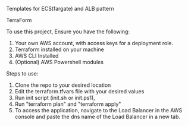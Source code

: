 Templates for ECS(fargate) and ALB pattern

TerraForm

To use this project, Ensure you have the following:
  1. Your own AWS account, with access keys for a deployment role.
  2. Terraform installed on your machine
  3. AWS CLI Installed
  4. (Optional) AWS Powershell modules 

Steps to use:
  1. Clone the repo to your desired location
  2. Edit the terraform.tfvars file with your desired values
  3. Run init script (init.sh or init.ps1), 
  4. Run "terraform plan" and "terraform apply"
  4. To access the application, navigate to the Load Balancer in the
     AWS console and paste the dns name of the Load Balancer in a new tab. 